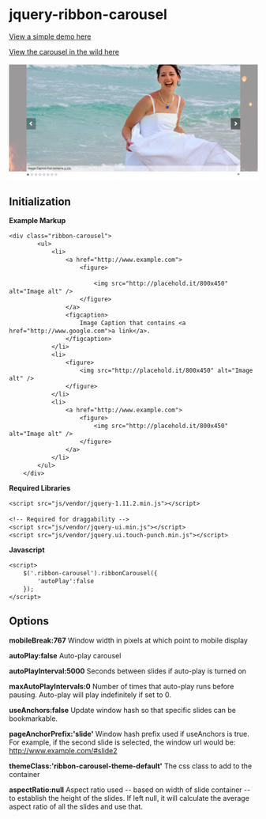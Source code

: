 # jquery-ribbon-carousel

[View a simple demo here](https://cdn.rawgit.com/ninapavlich/jquery-ribbon-carousel/master/example.html)

[View the carousel in the wild here](http://www.chrisharburg.com/)



![alt text](https://raw.githubusercontent.com/ninapavlich/jquery-ribbon-carousel/master/docs/screenshot.png "Very Simple Screenshot")

## Initialization

**Example Markup**

    <div class="ribbon-carousel">    
            <ul>
                <li>                
                    <a href="http://www.example.com">
                        <figure>
                            
                            <img src="http://placehold.it/800x450" alt="Image alt" />
                        </figure>
                    </a>
                    <figcaption>
                        Image Caption that contains <a href="http://www.google.com">a link</a>.
                    </figcaption>
                </li>
                <li>
                    <figure>
                        <img src="http://placehold.it/800x450" alt="Image alt" />
                    </figure>
                </li>
                <li>                
                    <a href="http://www.example.com">
                        <figure>
                            <img src="http://placehold.it/800x450" alt="Image alt" />
                        </figure>
                    </a>
                </li>
            </ul>            
        </div>


**Required Libraries**

    <script src="js/vendor/jquery-1.11.2.min.js"></script>

    <!-- Required for draggability -->
    <script src="js/vendor/jquery-ui.min.js"></script>
    <script src="js/vendor/jquery.ui.touch-punch.min.js"></script>

**Javascript**

    <script>
        $('.ribbon-carousel').ribbonCarousel({
            'autoPlay':false
        });
    </script>
    

## Options

**mobileBreak:767**
Window width in pixels at which point to mobile display

**autoPlay:false**
Auto-play carousel

**autoPlayInterval:5000**
Seconds between slides if auto-play is turned on

**maxAutoPlayIntervals:0**
Number of times that auto-play runs before pausing. Auto-play will play indefinitely if set to 0.

**useAnchors:false**
Update window hash so that specific slides can be bookmarkable.

**pageAnchorPrefix:'slide'**
Window hash prefix used if useAnchors is true. For example, if the second slide is selected, the window url would be: http://www.example.com/#slide2

**themeClass:'ribbon-carousel-theme-default'**
The css class to add to the container

**aspectRatio:null**
Aspect ratio used -- based on width of slide container -- to establish the height of the slides. If left null, it will calculate the average aspect ratio of all the slides and use that.